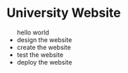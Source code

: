 # University Website

<ul>
    hello world
    <li>design the website</li>
    <li>create the website</li>
    <li>test the website</li>
    <li>deploy the website</li>
</ul>
